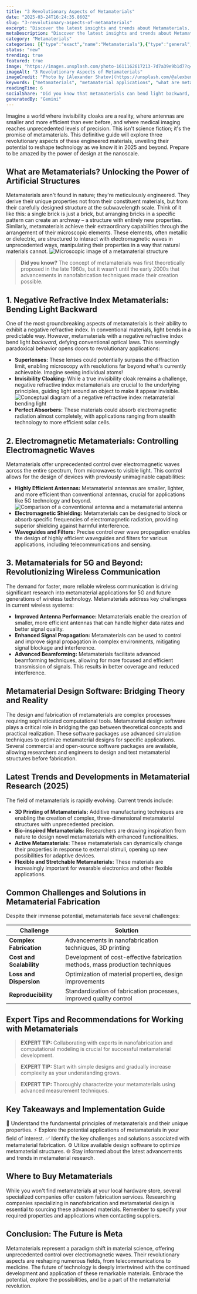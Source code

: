 ```yaml
---
title: "3 Revolutionary Aspects of Metamaterials"
date: "2025-03-24T16:24:35.860Z"
slug: "3-revolutionary-aspects-of-metamaterials"
excerpt: "Discover the latest insights and trends about Metamaterials. This comprehensive guide covers everything you need to know about Metamaterials in 2025."
metaDescription: "Discover the latest insights and trends about Metamaterials. This comprehensive guide covers everything you need to know about Metamaterials in 2025."
category: "Metamaterials"
categories: [{"type":"exact","name":"Metamaterials"},{"type":"general","name":"Physics"},{"type":"medium","name":"Electromagnetism"},{"type":"specific","name":"Plasmonics"},{"type":"niche","name":"Surface Plasmon Resonance"}]
status: "new"
trending: true
featured: true
image: "https://images.unsplash.com/photo-1611162617213-7d7a39e9b1d7?q=85&w=1200&fit=max&fm=webp&auto=compress"
imageAlt: "3 Revolutionary Aspects of Metamaterials"
imageCredit: "Photo by [Alexander Shatov](https://unsplash.com/@alexbemore) on Unsplash"
keywords: ["metamaterials", "metamaterial applications", "what are metamaterials", "metamaterial properties", "buy metamaterials", "metamaterial research", "metamaterials for 5g", "electromagnetic metamaterials", "metamaterial design software", "negative refractive index metamaterials"]
readingTime: 6
socialShare: "Did you know that metamaterials can bend light backward, potentially leading to invisibility cloaks and superlenses that surpass the limits of conventional optics?  The future of technology is bending the rules of physics!"
generatedBy: "Gemini"
---
```




Imagine a world where invisibility cloaks are a reality, where antennas are smaller and more efficient than ever before, and where medical imaging reaches unprecedented levels of precision.  This isn't science fiction; it's the promise of metamaterials.  This definitive guide will explore three revolutionary aspects of these engineered materials, unveiling their potential to reshape technology as we know it in 2025 and beyond.  Prepare to be amazed by the power of design at the nanoscale.

## What are Metamaterials?  Unlocking the Power of Artificial Structures

Metamaterials aren't found in nature; they're meticulously engineered.  They derive their unique properties not from their constituent materials, but from their carefully designed structure at the subwavelength scale.  Think of it like this: a single brick is just a brick, but arranging bricks in a specific pattern can create an archway – a structure with entirely new properties.  Similarly, metamaterials achieve their extraordinary capabilities through the arrangement of their microscopic elements.  These elements, often metallic or dielectric, are structured to interact with electromagnetic waves in unprecedented ways, manipulating their properties in a way that natural materials cannot. ![Microscopic image of a metamaterial structure](https://images.unsplash.com/photo-1451187580459-43490279c0fa?q=85&w=1200&fit=max&fm=webp&auto=compress)

> **Did you know?** The concept of metamaterials was first theoretically proposed in the late 1960s, but it wasn't until the early 2000s that advancements in nanofabrication techniques made their creation possible.

## 1. Negative Refractive Index Metamaterials: Bending Light Backward

One of the most groundbreaking aspects of metamaterials is their ability to exhibit a negative refractive index.  In conventional materials, light bends in a predictable way.  However, metamaterials with a negative refractive index bend light *backward*, defying conventional optical laws.  This seemingly paradoxical behavior opens doors to revolutionary applications:

* **Superlenses:**  These lenses could potentially surpass the diffraction limit, enabling microscopy with resolutions far beyond what's currently achievable. Imagine seeing individual atoms!
* **Invisibility Cloaking:** While a true invisibility cloak remains a challenge, negative refractive index metamaterials are crucial to the underlying principles, guiding light around an object to make it appear invisible. ![Conceptual diagram of a negative refractive index metamaterial bending light](https://images.unsplash.com/photo-1484417894907-623942c8ee29?q=85&w=1200&fit=max&fm=webp&auto=compress)
* **Perfect Absorbers:**  These materials could absorb electromagnetic radiation almost completely, with applications ranging from stealth technology to more efficient solar cells.

## 2. Electromagnetic Metamaterials:  Controlling Electromagnetic Waves

Metamaterials offer unprecedented control over electromagnetic waves across the entire spectrum, from microwaves to visible light. This control allows for the design of devices with previously unimaginable capabilities:

* **Highly Efficient Antennas:** Metamaterial antennas are smaller, lighter, and more efficient than conventional antennas, crucial for applications like 5G technology and beyond.  ![Comparison of a conventional antenna and a metamaterial antenna](https://images.unsplash.com/photo-1517976487492-5750f3195933?q=85&w=1200&fit=max&fm=webp&auto=compress)
* **Electromagnetic Shielding:**  Metamaterials can be designed to block or absorb specific frequencies of electromagnetic radiation, providing superior shielding against harmful interference.
* **Waveguides and Filters:**  Precise control over wave propagation enables the design of highly efficient waveguides and filters for various applications, including telecommunications and sensing.

## 3. Metamaterials for 5G and Beyond: Revolutionizing Wireless Communication

The demand for faster, more reliable wireless communication is driving significant research into metamaterial applications for 5G and future generations of wireless technology.  Metamaterials address key challenges in current wireless systems:

* **Improved Antenna Performance:**  Metamaterials enable the creation of smaller, more efficient antennas that can handle higher data rates and better signal quality.
* **Enhanced Signal Propagation:**  Metamaterials can be used to control and improve signal propagation in complex environments, mitigating signal blockage and interference.
* **Advanced Beamforming:**  Metamaterials facilitate advanced beamforming techniques, allowing for more focused and efficient transmission of signals. This results in better coverage and reduced interference.

##  Metamaterial Design Software: Bridging Theory and Reality

The design and fabrication of metamaterials are complex processes requiring sophisticated computational tools.  Metamaterial design software plays a critical role in bridging the gap between theoretical concepts and practical realization.  These software packages use advanced simulation techniques to optimize metamaterial designs for specific applications.  Several commercial and open-source software packages are available, allowing researchers and engineers to design and test metamaterial structures before fabrication.

## Latest Trends and Developments in Metamaterial Research (2025)

The field of metamaterials is rapidly evolving.  Current trends include:

* **3D Printing of Metamaterials:**  Additive manufacturing techniques are enabling the creation of complex, three-dimensional metamaterial structures with unprecedented precision.
* **Bio-inspired Metamaterials:**  Researchers are drawing inspiration from nature to design novel metamaterials with enhanced functionalities.
* **Active Metamaterials:**  These metamaterials can dynamically change their properties in response to external stimuli, opening up new possibilities for adaptive devices.
* **Flexible and Stretchable Metamaterials:**  These materials are increasingly important for wearable electronics and other flexible applications.



## Common Challenges and Solutions in Metamaterial Fabrication

Despite their immense potential, metamaterials face several challenges:

| Challenge                     | Solution                                                                     |
|------------------------------|-----------------------------------------------------------------------------|
| **Complex Fabrication**       | Advancements in nanofabrication techniques, 3D printing                    |
| **Cost and Scalability**      | Development of cost-effective fabrication methods, mass production techniques |
| **Loss and Dispersion**       | Optimization of material properties, design improvements                       |
| **Reproducibility**          | Standardization of fabrication processes, improved quality control             |

## Expert Tips and Recommendations for Working with Metamaterials

> **EXPERT TIP:** Collaborating with experts in nanofabrication and computational modeling is crucial for successful metamaterial development.

> **EXPERT TIP:**  Start with simple designs and gradually increase complexity as your understanding grows.

> **EXPERT TIP:** Thoroughly characterize your metamaterials using advanced measurement techniques.

## Key Takeaways and Implementation Guide

🔑 Understand the fundamental principles of metamaterials and their unique properties.
⚡ Explore the potential applications of metamaterials in your field of interest.
✅ Identify the key challenges and solutions associated with metamaterial fabrication.
⚙️ Utilize available design software to optimize metamaterial structures.
🌐 Stay informed about the latest advancements and trends in metamaterial research.

## Where to Buy Metamaterials

While you won't find metamaterials at your local hardware store, several specialized companies offer custom fabrication services.  Researching companies specializing in nanofabrication and metamaterial design is essential to sourcing these advanced materials.  Remember to specify your required properties and applications when contacting suppliers.

## Conclusion:  The Future is Meta

Metamaterials represent a paradigm shift in material science, offering unprecedented control over electromagnetic waves. Their revolutionary aspects are reshaping numerous fields, from telecommunications to medicine.  The future of technology is deeply intertwined with the continued development and application of these remarkable materials.  Embrace the potential, explore the possibilities, and be a part of the metamaterial revolution.

